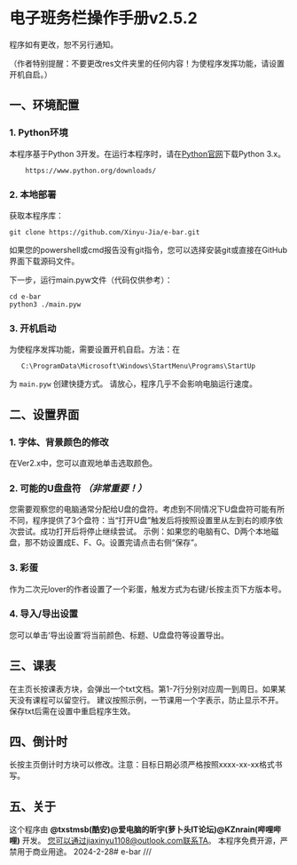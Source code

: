 # 电子班务栏操作手册v2.5.2

程序如有更改，恕不另行通知。

（作者特别提醒：不要更改res文件夹里的任何内容！为使程序发挥功能，请设置开机自启。）

## 一、环境配置

### 1. **Python环境**
   本程序基于Python 3开发。在运行本程序时，请在[Python官网](https://www.python.org/downloads/)下载Python 3.x。
    
```shell
    https://www.python.org/downloads/ 
```

### 2. **本地部署**
获取本程序库：

```shell
git clone https://github.com/Xinyu-Jia/e-bar.git
```

如果您的powershell或cmd报告没有git指令，您可以选择安装git或直接在GitHub界面下载源码文件。

下一步，运行main.pyw文件（代码仅供参考）：

```shell
cd e-bar
python3 ./main.pyw
```


### 3. **开机启动**
   
   为使程序发挥功能，需要设置开机自启。方法：在
   
```shell
   C:\ProgramData\Microsoft\Windows\StartMenu\Programs\StartUp
```

为 `main.pyw` 创建快捷方式。 请放心，程序几乎不会影响电脑运行速度。

## 二、设置界面

### 1. **字体、背景颜色的修改**
   在Ver2.x中，您可以直观地单击选取颜色。

### 2. **可能的U盘盘符** *（非常重要！）*
   您需要观察您的电脑通常分配给U盘的盘符。考虑到不同情况下U盘盘符可能有所不同，程序提供了3个盘符：当“打开U盘”触发后将按照设置里从左到右的顺序依次尝试。成功打开后将停止继续尝试。 示例：如果您的电脑有C、D两个本地磁盘，那不妨设置成E、F、G。设置完请点击右侧“保存”。

### 3. **彩蛋**
   作为二次元lover的作者设置了一个彩蛋，触发方式为右键/长按主页下方版本号。

### 4. **导入/导出设置**
   您可以单击‘导出设置’将当前颜色、标题、U盘盘符等设置导出。

## 三、课表

在主页长按课表方块，会弹出一个txt文档。第1-7行分别对应周一到周日。如果某天没有课程可以留空行。 建议按照示例，一节课用一个字表示，防止显示不开。保存txt后需在设置中重启程序生效。

## 四、倒计时

长按主页倒计时方块可以修改。注意：目标日期必须严格按照xxxx-xx-xx格式书写。

## 五、关于

这个程序由 **@txstmsb(酷安)@爱电脑的昕宇(萝卜头IT论坛)@KZnrain(哔哩哔哩)** 开发。 您可以通过jiaxinyu1108@outlook.com联系TA。 本程序免费开源，严禁用于商业用途。 2024-2-28# e-bar ///
